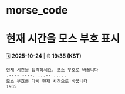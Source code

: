 # morse_code
# 현재 시간을 모스 부호 표시
<!-- MORSE_TIME_START -->
🗓️ **2025-10-24** | ⏰ **19:35 (KST)**

```
현재 시간을 입력하세요. 모스 부호로 바꿉니다
.---- ----. ...-- .....
모스 부호를 다시 현재 시간으로 바꿉니다
1935
```
<!-- MORSE_TIME_END -->
